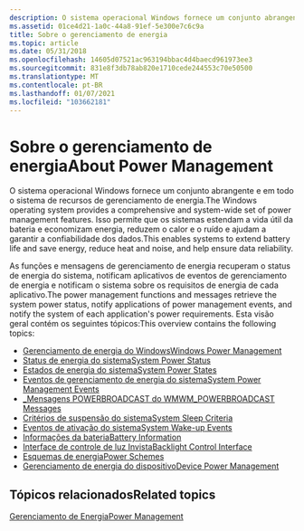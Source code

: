 ```yaml
---
description: O sistema operacional Windows fornece um conjunto abrangente e em todo o sistema de recursos de gerenciamento de energia. Isso permite que os sistemas estendam a vida útil da bateria e economizam energia, reduzem o calor e o ruído e ajudam a garantir a confiabilidade dos dados.
ms.assetid: 01ce4d21-1a0c-44a8-91ef-5e300e7c6c9a
title: Sobre o gerenciamento de energia
ms.topic: article
ms.date: 05/31/2018
ms.openlocfilehash: 14605d07521ac963194bbac4d4baecd961973ee3
ms.sourcegitcommit: 831e8f3db78ab820e1710cede244553c70e50500
ms.translationtype: MT
ms.contentlocale: pt-BR
ms.lasthandoff: 01/07/2021
ms.locfileid: "103662181"
---
```

# <a name="about-power-management"></a><span data-ttu-id="e2c4c-104">Sobre o gerenciamento de energia</span><span class="sxs-lookup"><span data-stu-id="e2c4c-104">About Power Management</span></span>

<span data-ttu-id="e2c4c-105">O sistema operacional Windows fornece um conjunto abrangente e em todo o sistema de recursos de gerenciamento de energia.</span><span class="sxs-lookup"><span data-stu-id="e2c4c-105">The Windows operating system provides a comprehensive and system-wide set of power management features.</span></span> <span data-ttu-id="e2c4c-106">Isso permite que os sistemas estendam a vida útil da bateria e economizam energia, reduzem o calor e o ruído e ajudam a garantir a confiabilidade dos dados.</span><span class="sxs-lookup"><span data-stu-id="e2c4c-106">This enables systems to extend battery life and save energy, reduce heat and noise, and help ensure data reliability.</span></span>

<span data-ttu-id="e2c4c-107">As funções e mensagens de gerenciamento de energia recuperam o status de energia do sistema, notificam aplicativos de eventos de gerenciamento de energia e notificam o sistema sobre os requisitos de energia de cada aplicativo.</span><span class="sxs-lookup"><span data-stu-id="e2c4c-107">The power management functions and messages retrieve the system power status, notify applications of power management events, and notify the system of each application's power requirements.</span></span> <span data-ttu-id="e2c4c-108">Esta visão geral contém os seguintes tópicos:</span><span class="sxs-lookup"><span data-stu-id="e2c4c-108">This overview contains the following topics:</span></span>

-   [<span data-ttu-id="e2c4c-109">Gerenciamento de energia do Windows</span><span class="sxs-lookup"><span data-stu-id="e2c4c-109">Windows Power Management</span></span>](windows-power-management.md)
-   [<span data-ttu-id="e2c4c-110">Status de energia do sistema</span><span class="sxs-lookup"><span data-stu-id="e2c4c-110">System Power Status</span></span>](system-power-status.md)
-   [<span data-ttu-id="e2c4c-111">Estados de energia do sistema</span><span class="sxs-lookup"><span data-stu-id="e2c4c-111">System Power States</span></span>](system-power-states.md)
-   [<span data-ttu-id="e2c4c-112">Eventos de gerenciamento de energia do sistema</span><span class="sxs-lookup"><span data-stu-id="e2c4c-112">System Power Management Events</span></span>](system-power-management-events.md)
-   [<span data-ttu-id="e2c4c-113">\_Mensagens POWERBROADCAST do WM</span><span class="sxs-lookup"><span data-stu-id="e2c4c-113">WM\_POWERBROADCAST Messages</span></span>](wm-powerbroadcast-messages.md)
-   [<span data-ttu-id="e2c4c-114">Critérios de suspensão do sistema</span><span class="sxs-lookup"><span data-stu-id="e2c4c-114">System Sleep Criteria</span></span>](system-sleep-criteria.md)
-   [<span data-ttu-id="e2c4c-115">Eventos de ativação do sistema</span><span class="sxs-lookup"><span data-stu-id="e2c4c-115">System Wake-up Events</span></span>](system-wake-up-events.md)
-   [<span data-ttu-id="e2c4c-116">Informações da bateria</span><span class="sxs-lookup"><span data-stu-id="e2c4c-116">Battery Information</span></span>](battery-information.md)
-   [<span data-ttu-id="e2c4c-117">Interface de controle de luz Invista</span><span class="sxs-lookup"><span data-stu-id="e2c4c-117">Backlight Control Interface</span></span>](backlight-control-interface.md)
-   [<span data-ttu-id="e2c4c-118">Esquemas de energia</span><span class="sxs-lookup"><span data-stu-id="e2c4c-118">Power Schemes</span></span>](power-schemes.md)
-   [<span data-ttu-id="e2c4c-119">Gerenciamento de energia do dispositivo</span><span class="sxs-lookup"><span data-stu-id="e2c4c-119">Device Power Management</span></span>](device-power-management.md)

## <a name="related-topics"></a><span data-ttu-id="e2c4c-120">Tópicos relacionados</span><span class="sxs-lookup"><span data-stu-id="e2c4c-120">Related topics</span></span>

<dl> <dt>

[<span data-ttu-id="e2c4c-121">Gerenciamento de Energia</span><span class="sxs-lookup"><span data-stu-id="e2c4c-121">Power Management</span></span>](power-management-portal.md)
</dt> </dl>

 

 



